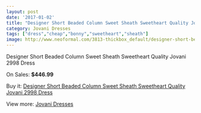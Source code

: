 ```yaml
---
layout: post
date: '2017-01-02'
title: "Designer Short Beaded Column Sweet Sheath Sweetheart Quality Jovani 2998 Dress"
category: Jovani Dresses
tags: ["dress","cheap","bonny","sweetheart","sheath"]
image: http://www.neoformal.com/3813-thickbox_default/designer-short-beaded-column-sweet-sheath-sweetheart-quality-jovani-2998-dress.jpg
---
```

Designer Short Beaded Column Sweet Sheath Sweetheart Quality Jovani 2998 Dress

On Sales: **$446.99**
<a href="https://www.neoformal.com/en/jovani-dresses/1419-designer-short-beaded-column-sweet-sheath-sweetheart-quality-jovani-2998-dress.html"><amp-img layout="responsive" width="600" height="600" src="//www.neoformal.com/3813-thickbox_default/designer-short-beaded-column-sweet-sheath-sweetheart-quality-jovani-2998-dress.jpg" alt="Designer Short Beaded Column Sweet Sheath Sweetheart Quality Jovani 2998 Dress 0" /></a>
<a href="https://www.neoformal.com/en/jovani-dresses/1419-designer-short-beaded-column-sweet-sheath-sweetheart-quality-jovani-2998-dress.html"><amp-img layout="responsive" width="600" height="600" src="//www.neoformal.com/3814-thickbox_default/designer-short-beaded-column-sweet-sheath-sweetheart-quality-jovani-2998-dress.jpg" alt="Designer Short Beaded Column Sweet Sheath Sweetheart Quality Jovani 2998 Dress 1" /></a>

Buy it: [Designer Short Beaded Column Sweet Sheath Sweetheart Quality Jovani 2998 Dress](https://www.neoformal.com/en/jovani-dresses/1419-designer-short-beaded-column-sweet-sheath-sweetheart-quality-jovani-2998-dress.html "Designer Short Beaded Column Sweet Sheath Sweetheart Quality Jovani 2998 Dress")

View more: [Jovani Dresses](https://www.neoformal.com/en/15-jovani-dresses "Jovani Dresses")